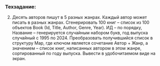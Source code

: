 ### Техзадание:
2. Десять авторов пишут в 5 разных жанрах. Каждый автор может писать в разных жанрах.
   Сгенерировать 100 книг – список из 100 объектов Book (Id, Title, Author, Genre, Year).
   ИД – по порядку, Название – генерируется случайным набором букв, год выпуска случайный с 1995 по 2024.
   Преобразовать получившийся список в структуру Map, где ключом является сочетание Автор + Жанр,
   а значением – список книг, написанных автором в этом жанре, сортированный по году выпуска.
   Вывести в удобочитаемом виде на экран.
